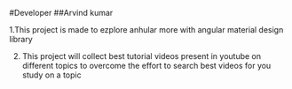 #Developer
##Arvind kumar


1.This project is made to ezplore anhular more with angular material design library 

2. This project will collect best tutorial videos present in youtube on different topics to overcome the effort to search best videos for you study on a topic
